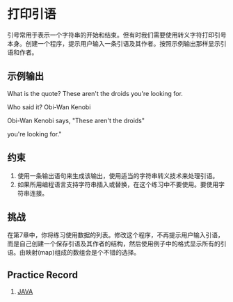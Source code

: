 # 打印引语

引号常用于表示一个字符串的开始和结束。但有时我们需要使用转义字符打印引号本身。创建一个程序，提示用户输入一条引语及其作者。按照示例输出那样显示引语和作者。

## 示例输出

What is the quote? These aren't the droids you're looking for.

Who said it? Obi-Wan Kenobi

Obi-Wan Kenobi says, "These aren't the droids"

you're looking for."

## 约束

1. 使用一条输出语句来生成该输出，使用适当的字符串转义技术来处理引语。
2. 如果所用编程语言支持字符串插入或替换，在这个练习中不要使用。要使用字符串连接。

## 挑战

​	在第7章中，你将练习使用数据的列表。修改这个程序，不再提示用户输入引语，而是自己创建一个保存引语及其作者的结构，然后使用例子中的格式显示所有的引语。由映射(map)组成的数组会是个不错的选择。

## Practice Record
1. [JAVA](java-code/src/PrintingCode.java)
